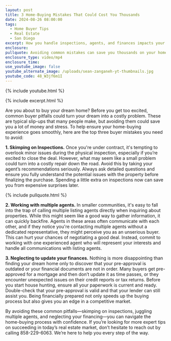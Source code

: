 ```yaml
---
layout: post
title: 3 Home-Buying Mistakes That Could Cost You Thousands
date: 2024-08-26 08:00:00
tags:
  - Home Buyer Tips
  - Real Estate
  - San Diego
excerpt: How you handle inspections, agents, and finances impacts your purchase.
enclosure:
pullquote: Avoiding common mistakes can save you thousands on your home purchase.
enclosure_type: video/mp4
enclosure_time:
use_youtube_image: false
youtube_alternate_image: /uploads/sean-zanganeh-yt-thumbnails.jpg
youtube_code: 48_W3jf6m1I
---
```

{% include youtube.html %}

{% include excerpt.html %}

Are you about to buy your dream home? Before you get too excited, common buyer pitfalls could turn your dream into a costly problem. These are typical slip-ups that many people make, but avoiding them could save you a lot of money and stress. To help ensure your home-buying experience goes smoothly, here are the top three buyer mistakes you need to avoid:

**1\. Skimping on Inspections.** Once you're under contract, it's tempting to overlook minor issues during the physical inspection, especially if you’re excited to close the deal. However, what may seem like a small problem could turn into a costly repair down the road. Avoid this by taking your agent’s recommendations seriously. Always ask detailed questions and ensure you fully understand the potential issues with the property before finalizing the purchase. Spending a little extra on inspections now can save you from expensive surprises later.

{% include pullquote.html %}

**2\. Working with multiple agents.** In smaller communities, it's easy to fall into the trap of calling multiple listing agents directly when inquiring about properties. While this might seem like a good way to gather information, it can quickly backfire. Agents in these areas often communicate with each other, and if they notice you're contacting multiple agents without a dedicated representative, they might perceive you as an unserious buyer. This can hurt your chances of negotiating a good deal. Instead, commit to working with one experienced agent who will represent your interests and handle all communications with listing agents.

**3\. Neglecting to update your finances.** Nothing is more disappointing than finding your dream home only to discover that your pre-approval is outdated or your financial documents are not in order. Many buyers get pre-approved for a mortgage and then don’t update it as time passes, or they encounter unexpected issues on their credit reports or tax returns. Before you start house hunting, ensure all your paperwork is current and ready. Double-check that your pre-approval is valid and that your lender can still assist you. Being financially prepared not only speeds up the buying process but also gives you an edge in a competitive market.

By avoiding these common pitfalls—skimping on inspections, juggling multiple agents, and neglecting your financing—you can navigate the home-buying process with confidence. If you’re looking for more expert tips on succeeding in today’s real estate market, don’t hesitate to reach out by calling 858-229-6063. We’re here to help you every step of the way.